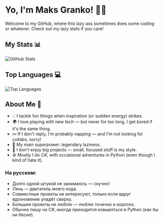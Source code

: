 # Yo, I'm Maks Granko! 👨‍💻
Welcome to my GitHub, where this lazy ass sometimes does some coding or whatever. Check out my lazy stats if you care!

## My Stats 📊
![GitHub Stats](https://github-readme-stats-eta-ivory-two2y94zwu.vercel.app/api?username=maksgranko&count_private=true&show_icons=true&bg_color=1a3c34&text_color=9eff8f&hide_border=true)

## Top Languages 💻
![Top Languages](https://github-readme-stats-eta-ivory-two2y94zwu.vercel.app/api/top-langs/?username=maksgranko&layout=compact&count_private=true&bg_color=1a3c34&text_color=9eff8f&hide_border=true)

## About Me 🌱

- 💡 I tackle fun things when inspiration (or sudden energy) strikes.
- 🌍 I love playing with new tech — but never for too long, I get bored if it's the same thing.
- 💤 If I don't reply, I'm probably napping — and I'm not looking for collabs, sorry!
- 🦥 My main superpower: legendary laziness.
- 🚀 I don't enjoy big projects — small, focused stuff is my style.
- ⚙️ Mostly I do C#, with occasional adventures in Python (even though I kind of hate it).

### На русском:

- Долго одной штукой не занимаюсь — скучно!
- Лень — двигатель моего кода.
- Совместные проекты не интересуют, только если вдруг вдохновение упадёт сверху.
- Большие проекты не люблю — люблю точечно и коротко.
- Обычно пишу на C#, иногда приходится ковыряться в Python (как бы ни бесил).
